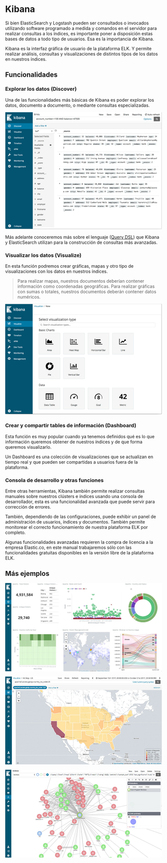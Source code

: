 # Kibana

Si bien ElasticSearch y Logstash pueden ser consultados o invocados utilizando software programado a medida y comandos en el servidor para realizar consultas a los índices, es importante poner a disposición estas bases de datos a todo tipo de usuarios. Esa es la importancia de Kibana.

Kibana es la interfaz gráfica de usuario de la plataforma ELK. Y permite realizar análisis, consultas y visualizaciones de distintos tipos de los datos en nuestros índices.

## Funcionalidades

### Explorar los datos (Discover)

Una de las funcionalidades más básicas de Kibana es poder explorar los datos, documento a documento, o mediante consultas especializadas.

!["Explorar los datos con Kibana"](../kibana_004.png "Explorar los datos con Kibana")

Más adelante conoceremos más sobre el lenguaje ([Query DSL](https://www.elastic.co/guide/en/elasticsearch/reference/6.4/query-dsl.html)) que Kibana y ElasticSearch utilizan para la construcción de consultas más avanzadas.

### Visualizar los datos (Visualize)

En esta función podremos crear gráficas, mapas y otro tipo de visualizaciones con los datos en nuestros índices.

> Para realizar mapas, nuestros documentos deberían contener información como coordenadas geográficas. Para realizar gráficas con sumas o totales, nuestros documentos deberán contener datos numéricos.

!["Visualizando los datos con Kibana"](../kibana_005.png "Visualizando los datos con Kibana")

### Crear y compartir tables de información (Dashboard)

Esta función es muy popular cuando ya tenemos definidos qué es lo que información queremos obtener de nuestros índices y de que forma queremos visualizarlo.

Un Dashboard es una colección de visualizaciones que se actualizan en tiempo real y que pueden ser compartidas a usuarios fuera de la plataforma.

### Consola de desarrollo y otras funciones

Entre otras herramientas, Kibana también permite realizar consultas manuales sobre nuestros clústers e índices usando una consola de desarrollador, esta es una funcionalidad avanzada que puede servir para corrección de errores.

También, dependiendo de las configuraciones, puede exhibir un panel de administración de usuarios, índices y documentos. También permite monitorear el correcto funcionamiento de nuestra plataforma ELK por completo. 

Algunas funcionalidades avanzadas requieren la compra de licencia a la empresa Elastic.co, en este manual trabajaremos sólo con las funcionalidades gratuitas disponibles en la versión libre de la plataforma ELK. 

## Más ejemplos

!["Interfaz Kibana"](../kibana_001.jpg "Interfaz Kibana")

!["Interfaz Kibana"](../kibana_002.jpg "Interfaz Kibana")

!["Interfaz Kibana"](../kibana_003.jpg "Interfaz Kibana")
